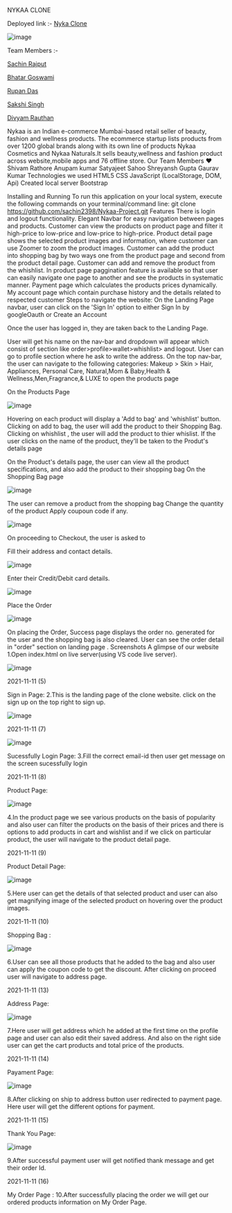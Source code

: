 NYKAA CLONE 

Deployed link :- [Nyka Clone](https://651428efa7339b1743627d39--beamish-llama-315f67.netlify.app/)


![image](https://github.com/sachin2398/Nykaa-Project/assets/89378450/a82a3c68-fffa-49b4-a189-632299cb2464)

Team Members :- 

[Sachin Rajput](https://github.com/sachin2398)

[Bhatar Goswami](https://github.com/Bharat-Goswami)

[Rupan Das](https://github.com/Rupan510)

[Sakshi Singh](https://github.com/Sakuu89)

[Divyam Rauthan](https://github.com/DivYam062)


Nykaa is an Indian e-commerce Mumbai-based retail seller of beauty, fashion and wellness products. The ecommerce startup lists products from over 1200 global brands along with its own line of products Nykaa Cosmetics and Nykaa Naturals.It sells beauty,wellness and fashion product across website,mobile apps and 76 offline store.
Our Team Members ❤️
Shivam Rathore
Anupam kumar
Satyajeet Sahoo
Shreyansh Gupta
Gaurav Kumar
Technologies we used
HTML5
CSS
JavaScript (LocalStorage, DOM, Api)
Created local server
Bootstrap

Installing and Running
To run this application on your local system, execute the following commands on your terminal/command line:
git clone https://github.com/sachin2398/Nykaa-Project.git
Features
There is login and logout functionality.
Elegant Navbar for easy navigation between pages and products.
Customer can view the products on product page and filter it high-price to low-price and low-price to high-price.
Product detail page shows the selected product images and information, where customer can use Zoomer to zoom the product images.
Customer can add the product into shopping bag by two ways one from the product page and second from the product detail page.
Customer can add and remove the product from the whishlist.
In product page paggination feature is available so that user can easily navigate one page to another and see the products in systematic manner.
Payment page which calculates the products prices dynamically.
My account page which contain purchase history and the details related to respected customer
Steps to navigate the website:
On the Landing Page navbar, user can click on the 'Sign In' option to either Sign In by googleOauth or Create an Account

Once the user has logged in, they are taken back to the Landing Page.

User will get his name on the nav-bar and dropdown will appear which consist of section like order>profile>wallet>whishlist> and logout.
User can go to profile section where he ask to write the address.
On the top nav-bar, the user can navigate to the following categories: Makeup > Skin > Hair, Appliances, Personal Care, Natural,Mom & Baby,Health & Wellness,Men,Fragrance,& LUXE to open the products page

On the Products Page

![image](https://github.com/sachin2398/Nykaa-Project/assets/89378450/66105aa2-ebc4-4535-904a-6336d7e9fd27)


Hovering on each product will display a 'Add to bag' and 'whishlist' button.
Clicking on add to bag, the user will add the product to their Shopping Bag.
Clicking on whishlist , the user will add the product to thier whislist.
If the user clicks on the name of the product, they'll be taken to the Produt's details page

On the Product's details page, the user can view all the product specifications, and also add the product to their shopping bag
On the Shopping Bag page

![image](https://github.com/sachin2398/Nykaa-Project/assets/89378450/a7c4a746-67e3-47aa-b0be-21fd51014f05)


The user can remove a product from the shopping bag
Change the quantity of the product
Apply coupoun code if any.

![image](https://github.com/sachin2398/Nykaa-Project/assets/89378450/76bae35e-5f4e-4e7c-8b4d-5d0edd1959f4)

On proceeding to Checkout, the user is asked to

Fill their address and contact details.


![image](https://github.com/sachin2398/Nykaa-Project/assets/89378450/b8c3d85c-4722-44bd-8cb9-c1cbec03fa3a)


Enter their Credit/Debit card details.


![image](https://github.com/sachin2398/Nykaa-Project/assets/89378450/3d94e300-fc7b-4a42-8538-5aa63a300981)


Place the Order


![image](https://github.com/sachin2398/Nykaa-Project/assets/89378450/d75896dc-c1ab-416d-873e-f4e009919acd)


On placing the Order, Success page displays the order no. generated for the user and the shopping bag is also cleared.
User can see the order detail in "order" section on landing page .
Screenshots
A glimpse of our website
1.Open index.html on live server(using VS code live server).


![image](https://github.com/sachin2398/Nykaa-Project/assets/89378450/179d2732-eb39-47eb-b6f4-8b464898cc44)


2021-11-11 (5)

Sign in Page:
2.This is the landing page of the clone website. click on the sign up on the top right to sign up.


![image](https://github.com/sachin2398/Nykaa-Project/assets/89378450/b1608793-ebce-4256-86fb-13e99b97ef14)



2021-11-11 (7)


![image](https://github.com/sachin2398/Nykaa-Project/assets/89378450/e1810db0-1a1a-4c64-8f64-e2a94a5cfaa1)


Sucessfully Login Page:
3.Fill the correct email-id then user get message on the screen sucessfully login


2021-11-11 (8)

Product Page:


![image](https://github.com/sachin2398/Nykaa-Project/assets/89378450/436a9c17-ab6e-4a8e-b463-3bec7483f5a2)


4.In the product page we see various products on the basis of popularity and also user can filter the products on the basis of their prices and there is options to add products in cart and wishlist and if we click on particular product, the user will navigate to the product detail page.

2021-11-11 (9)

Product Detail Page:


![image](https://github.com/sachin2398/Nykaa-Project/assets/89378450/e974a4e1-ad94-49ed-aaf5-11c0b6951f0f)


5.Here user can get the details of that selected product and user can also get magnifying image of the selected product on hovering over the product images.

2021-11-11 (10) 

Shopping Bag :


![image](https://github.com/sachin2398/Nykaa-Project/assets/89378450/2e76cba3-a9b4-4f79-ab15-16ef41610226)


6.User can see all those products that he added to the bag and also user can apply the coupon code to get the discount. After clicking on proceed user will navigate to address page.

2021-11-11 (13)

Address Page:


![image](https://github.com/sachin2398/Nykaa-Project/assets/89378450/af98d980-094f-4cc3-af1f-92d04cd279e2)


7.Here user will get address which he added at the first time on the profile page and user can also edit their saved address. And also on the right side user can get the cart products and total price of the products.

2021-11-11 (14)

Payament Page:


![image](https://github.com/sachin2398/Nykaa-Project/assets/89378450/c1164ae1-32f2-49c3-8a7c-696e4fea6cf8)


8.After clicking on ship to address button user redirected to payment page. Here user will get the different options for payment.

2021-11-11 (15)

Thank You Page:


![image](https://github.com/sachin2398/Nykaa-Project/assets/89378450/27b294df-c559-4987-96da-d173f994e21d)


9.After successful payment user will get notified thank message and get their order Id.

2021-11-11 (16)

My Order Page :
10.After successfully placing the order we will get our ordered products information on My Order Page.

